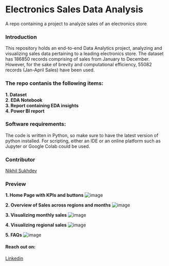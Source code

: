 # Electronics Sales Data Analysis
A repo containing a project to analyze sales of an electronics store

### Introduction
This repository holds an end-to-end Data Analytics project, analyzing and visualizing sales data pertaining to a leading electronics store. The dataset has 186850 records comprising of sales from January to December. However, for the sake of brevity and computational efficiency, 55082 records (Jan-April Sales) have been used.
### The repo contanis the following items: 
**1. Dataset**
<br>
**2. EDA Notebook**
<br>
**3. Report containing EDA insights**
<br>
**4. Power BI report**
<br>

### Software requirements:

The code is written in Python, so make sure to have the latest version of python installed. For scripting, either an IDE or an online platform such as Jupyter or Google Colab could be used.

### Contributor

[Nikhil Sukhdev](https://github.com/nikhilsukhdev)

### Preview

**1. Home Page with KPIs and buttons**
![image](https://github.com/nikhilsukhdev/Sales-Data-Analysis/assets/46552468/11316232-4bd8-43bc-b8df-9fc787199cb5)
<br>

**2. Overview of Sales across regions and months**
![image](https://github.com/nikhilsukhdev/Sales-Data-Analysis/assets/46552468/04492416-f23a-465e-8c89-0b5d68d74847)
<br>

**3. Visualizing monthly sales**
![image](https://github.com/nikhilsukhdev/Sales-Data-Analysis/assets/46552468/c3a5f254-ec5b-4c15-8ded-176ba4e4c78c)

**4. Visualizing regional sales**
![image](https://github.com/nikhilsukhdev/Sales-Data-Analysis/assets/46552468/4fe46070-3b29-4840-924b-1b27e4faf614)

**5. FAQs**
![image](https://github.com/nikhilsukhdev/Sales-Data-Analysis/assets/46552468/b27c312d-02e5-42cf-ba8e-5483f255d054)


#### Reach out on: 

[Linkedin](https://linkedin.com/in/nikhil-sukhdev-882395183) 



